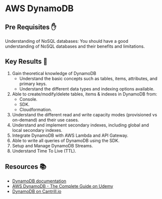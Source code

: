 # AWS DynamoDB

## Pre Requisites ✋

Understanding of NoSQL databases: You should have a good understanding of NoSQL databases and their benefits and limitations.

## Key Results 🎯

1. Gain theoretical knowledge of DynamoDB
   - Understand the basic concepts such as tables, items, attributes, and primary keys.
   - Understand the different data types and indexing options available.
2. Able to create/modify/delete tables, items & indexes in DynamoDB from:
   - Console.
   - SDK.
   - Cloudformation.
3. Understand the different read and write capacity modes (provisioned vs on-demand) and their use cases.
4. Understand and implement secondary indexes, including global and local secondary indexes.
5. Integrate DynamoDB with AWS Lambda and API Gateway.
6. Able to write all queries of DynamoDB using the SDK.
7. Setup and Manage DynamoDB Streams.
8. Understand Time To Live (TTL).

## Resources 📚

- [DynamoDB documentation](https://docs.aws.amazon.com/dynamodb/index.html)
- [AWS DynamoDB - The Complete Guide on Udemy](https://www.udemy.com/course/aws-dynamodb-complete-guide/)
- [DynamoDB on Cantrill.io](https://learn.cantrill.io/courses/730990/lectures/13453424)
